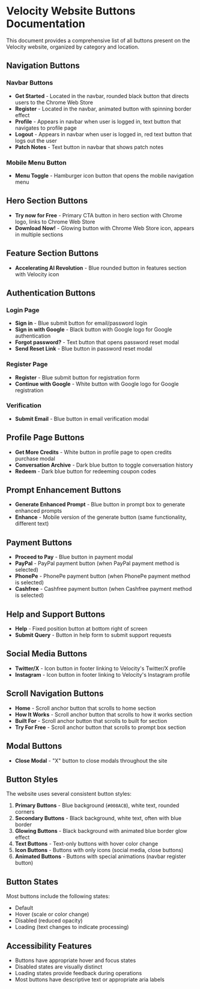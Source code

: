 # Velocity Website Buttons Documentation

This document provides a comprehensive list of all buttons present on the Velocity website, organized by category and location.

## Navigation Buttons

### Navbar Buttons
- **Get Started** - Located in the navbar, rounded black button that directs users to the Chrome Web Store
- **Register** - Located in the navbar, animated button with spinning border effect
- **Profile** - Appears in navbar when user is logged in, text button that navigates to profile page
- **Logout** - Appears in navbar when user is logged in, red text button that logs out the user
- **Patch Notes** - Text button in navbar that shows patch notes

### Mobile Menu Button
- **Menu Toggle** - Hamburger icon button that opens the mobile navigation menu

## Hero Section Buttons

- **Try now for Free** - Primary CTA button in hero section with Chrome logo, links to Chrome Web Store
- **Download Now!** - Glowing button with Chrome Web Store icon, appears in multiple sections

## Feature Section Buttons

- **Accelerating AI Revolution** - Blue rounded button in features section with Velocity icon

## Authentication Buttons

### Login Page
- **Sign in** - Blue submit button for email/password login
- **Sign in with Google** - Black button with Google logo for Google authentication
- **Forgot password?** - Text button that opens password reset modal
- **Send Reset Link** - Blue button in password reset modal

### Register Page
- **Register** - Blue submit button for registration form
- **Continue with Google** - White button with Google logo for Google registration

### Verification
- **Submit Email** - Blue button in email verification modal

## Profile Page Buttons

- **Get More Credits** - White button in profile page to open credits purchase modal
- **Conversation Archive** - Dark blue button to toggle conversation history
- **Redeem** - Dark blue button for redeeming coupon codes

## Prompt Enhancement Buttons

- **Generate Enhanced Prompt** - Blue button in prompt box to generate enhanced prompts
- **Enhance** - Mobile version of the generate button (same functionality, different text)

## Payment Buttons

- **Proceed to Pay** - Blue button in payment modal
- **PayPal** - PayPal payment button (when PayPal payment method is selected)
- **PhonePe** - PhonePe payment button (when PhonePe payment method is selected)
- **Cashfree** - Cashfree payment button (when Cashfree payment method is selected)

## Help and Support Buttons

- **Help** - Fixed position button at bottom right of screen
- **Submit Query** - Button in help form to submit support requests

## Social Media Buttons

- **Twitter/X** - Icon button in footer linking to Velocity's Twitter/X profile
- **Instagram** - Icon button in footer linking to Velocity's Instagram profile

## Scroll Navigation Buttons

- **Home** - Scroll anchor button that scrolls to home section
- **How It Works** - Scroll anchor button that scrolls to how it works section
- **Built For** - Scroll anchor button that scrolls to built for section
- **Try For Free** - Scroll anchor button that scrolls to prompt box section

## Modal Buttons

- **Close Modal** - "X" button to close modals throughout the site

## Button Styles

The website uses several consistent button styles:

1. **Primary Buttons** - Blue background (`#008ACB`), white text, rounded corners
2. **Secondary Buttons** - Black background, white text, often with blue border
3. **Glowing Buttons** - Black background with animated blue border glow effect
4. **Text Buttons** - Text-only buttons with hover color change
5. **Icon Buttons** - Buttons with only icons (social media, close buttons)
6. **Animated Buttons** - Buttons with special animations (navbar register button)

## Button States

Most buttons include the following states:
- Default
- Hover (scale or color change)
- Disabled (reduced opacity)
- Loading (text changes to indicate processing)

## Accessibility Features

- Buttons have appropriate hover and focus states
- Disabled states are visually distinct
- Loading states provide feedback during operations
- Most buttons have descriptive text or appropriate aria labels
